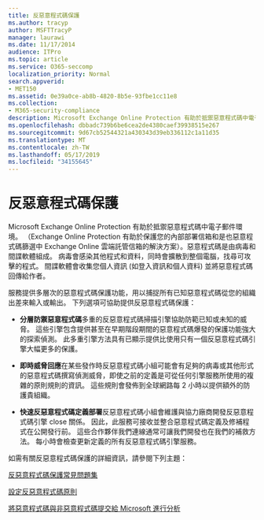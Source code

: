 ```yaml
---
title: 反惡意程式碼保護
ms.author: tracyp
author: MSFTTracyP
manager: laurawi
ms.date: 11/17/2014
audience: ITPro
ms.topic: article
ms.service: O365-seccomp
localization_priority: Normal
search.appverid:
- MET150
ms.assetid: 0e39a0ce-ab8b-4820-8b5e-93fbe1cc11e8
ms.collection:
- M365-security-compliance
description: Microsoft Exchange Online Protection 有助於抵禦惡意程式碼中電子郵件環境。 惡意程式碼是由病毒和間諜軟體組成。 病毒會感染其他程式和資料，同時會擴散到整個電腦，找尋可攻擊的程式。 間諜軟體會收集您個人資訊 (如登入資訊和個人資料) 並將惡意程式碼回傳給作者。
ms.openlocfilehash: dbbadc739b6be6cea2de4380caef39938515e267
ms.sourcegitcommit: 9d67cb52544321a430343d39eb336112c1a11d35
ms.translationtype: MT
ms.contentlocale: zh-TW
ms.lasthandoff: 05/17/2019
ms.locfileid: "34155645"
---
```

# <a name="anti-malware-protection"></a>反惡意程式碼保護

Microsoft Exchange Online Protection 有助於抵禦惡意程式碼中電子郵件環境。 （Exchange Online Protection 有助於保護您的內部部署信箱和是也惡意程式碼篩選中 Exchange Online 雲端託管信箱的解決方案）。惡意程式碼是由病毒和間諜軟體組成。 病毒會感染其他程式和資料，同時會擴散到整個電腦，找尋可攻擊的程式。 間諜軟體會收集您個人資訊 (如登入資訊和個人資料) 並將惡意程式碼回傳給作者。 
  
服務提供多層次的惡意程式碼保護功能，用以捕捉所有已知惡意程式碼從您的組織出差來輸入或輸出。 下列選項可協助提供反惡意程式碼保護：
  
- **分層防禦惡意程式碼**多重的反惡意程式碼掃描引擎協助防範已知或未知的威脅。 這些引擎包含提供甚至在早期階段期間的惡意程式碼爆發的保護功能強大的探索偵測。 此多重引擎方法具有已顯示提供比使用只有一個反惡意程式碼引擎大幅更多的保護。 
    
- **即時威脅回應**在某些發作時反惡意程式碼小組可能會有足夠的病毒或其他形式的惡意程式碼撰寫偵測威脅，即使之前的定義是可從任何引擎服務所使用的複雜的原則規則的資訊。 這些規則會發佈到全球網路每 2 小時以提供額外的防護貴組織。 
    
- **快速反惡意程式碼定義部署**反惡意程式碼小組會維護與協力廠商開發反惡意程式碼引擎 close 關係。 因此，此服務可接收並整合惡意程式碼定義及修補程式在公開發行前。 這些合作夥伴我們連線通常可讓我們開發也在我們的補救方法。 每小時會檢查更新定義的所有反惡意程式碼引擎服務。 
    
如需有關反惡意程式碼保護的詳細資訊，請參閱下列主題： 
  
[反惡意程式碼保護常見問題集](anti-malware-protection-faq-eop.md)
  
[設定反惡意程式碼原則](configure-anti-malware-policies.md)
  
[將惡意程式碼與非惡意程式碼提交給 Microsoft 進行分析](submitting-malware-and-non-malware-to-microsoft-for-analysis.md)
  

